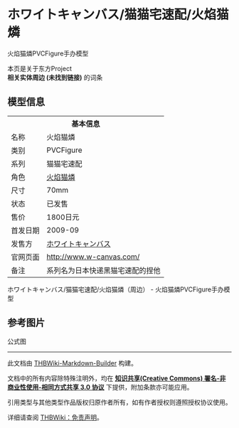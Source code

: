# ホワイトキャンバス/猫猫宅速配/火焰猫燐

<!-- source html: G:\repos\THBWiki-Markdown-Builder\THBWikiMarkdown\Temp\main\3\3e\ns0%3A%E3%83%9B%E3%83%AF%E3%82%A4%E3%83%88%E3%82%AD%E3%83%A3%E3%83%B3%E3%83%90%E3%82%B9%2F%E7%8C%AB%E7%8C%AB%E5%AE%85%E9%80%9F%E9%85%8D%2F%E7%81%AB%E7%84%B0%E7%8C%AB%E7%87%90.html -->

火焰猫燐PVCFigure手办模型

本页是关于东方Project  
 **相关实体周边 (未找到链接)** 的词条

## 模型信息

<table><tbody><tr><th colspan="2">基本信息</th></tr><tr><td class="label">名称</td><td> 火焰猫燐 </td></tr><tr><td class="label">类别</td><td>PVCFigure</td></tr><tr><td class="label">系列</td><td>猫猫宅速配</td></tr><tr><td class="label">角色</td><td><a href="./火焰猫燐.md" title="火焰猫燐">火焰猫燐</a></td></tr><tr><td class="label">尺寸</td><td>70mm</td></tr><tr><td class="label">状态</td><td>已发售</td></tr><tr><td class="label">售价</td><td>1800日元</td></tr><tr><td class="label">首发日期</td><td>2009-09</td></tr><tr><td class="label">发售方</td><td><a href="/index.php?title=%E3%83%9B%E3%83%AF%E3%82%A4%E3%83%88%E3%82%AD%E3%83%A3%E3%83%B3%E3%83%90%E3%82%B9&amp;action=edit&amp;redlink=1" class="new" title="ホワイトキャンバス（页面不存在）">ホワイトキャンバス</a></td></tr><tr><td class="label">官网页面</td><td><a rel="nofollow" class="external free" href="http://www.w-canvas.com/">http://www.w-canvas.com/</a></td></tr><tr><td class="label">备注</td><td>系列名为日本快递黑猫宅速配的捏他</td></tr></tbody></table>

ホワイトキャンバス/猫猫宅速配/火焰猫燐（周边） - 火焰猫燐PVCFigure手办模型

## 参考图片



[](./文件-ホワイトキャンバス猫猫宅速配火焰猫燐-1.jpg.md)


[](./文件-ホワイトキャンバス猫猫宅速配火焰猫燐-2.jpg.md)


[](./文件-ホワイトキャンバス猫猫宅速配火焰猫燐-3.jpg.md)

公式图







---

此文档由 [THBWiki-Markdown-Builder](https://github.com/Delsin-Yu/THBWiki-Markdown-Builder) 构建。

文档中的所有内容除特殊注明外，均在 [**知识共享(Creative Commons) 署名-非商业性使用-相同方式共享 3.0 协议**](https://creativecommons.org/licenses/by-sa/3.0/deed.zh-hans) 下提供，附加条款亦可能应用。

引用类型与其他类型作品版权归原作者所有，如有作者授权则遵照授权协议使用。

详细请查阅 [THBWiki：免责声明](https://thbwiki.cc/THBWiki:%E5%85%8D%E8%B4%A3%E5%A3%B0%E6%98%8E)。

